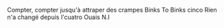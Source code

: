 Compter, compter jusqu'à attraper des crampes
Binks To Binks cinco
Rien n'a changé depuis l'cuatro
Ouais N.I
